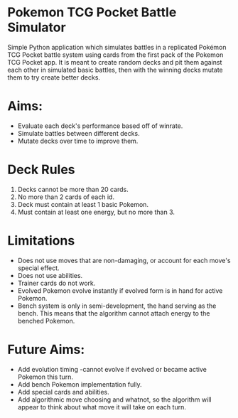 # Pokemon TCG Pocket Battle Simulator

Simple Python application which simulates battles in a replicated Pokémon TCG Pocket battle system using cards from the first pack of the Pokemon TCG Pocket app. It is meant to create random decks and pit them against each other in simulated basic battles, then with the winning decks mutate them to try create better decks.

# Aims:
- Evaluate each deck's performance based off of winrate.
- Simulate battles between different decks.
- Mutate decks over time to improve them.

# Deck Rules
1. Decks cannot be more than 20 cards.
2. No more than 2 cards of each id.
3. Deck must contain at least 1 basic Pokemon.
4. Must contain at least one energy, but no more than 3.

# Limitations
- Does not use moves that are non-damaging, or account for each move's special effect.
- Does not use abilities.
- Trainer cards do not work.
- Evolved Pokemon evolve instantly if evolved form is in hand for active Pokemon.
- Bench system is only in semi-development, the hand serving as the bench. This means that the algorithm cannot attach energy to the benched Pokemon.

# Future Aims:
- Add evolution timing -cannot evolve if evolved or became active Pokemon this turn.
- Add bench Pokemon implementation fully.
- Add special cards and abilities.
- Add algorithmic move choosing and whatnot, so the algorithm will appear to think about what move it will take on each turn.
